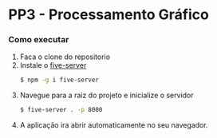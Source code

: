 # PP3 - Processamento Gráfico

### Como executar

1. Faca o clone do repositorio
2. Instale o [five-server](#https://www.npmjs.com/package/five-server)
   ```sh
   $ npm -g i five-server
   ```
3. Navegue para a raiz do projeto e inicialize o servidor
   ```sh
   $ five-server . -p 8000
   ```
4. A aplicação ira abrir automaticamente no seu navegador.
